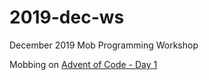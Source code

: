 # 2019-dec-ws
December 2019 Mob Programming Workshop

Mobbing on [Advent of Code - Day 1](https://adventofcode.com/2019/day/1)
